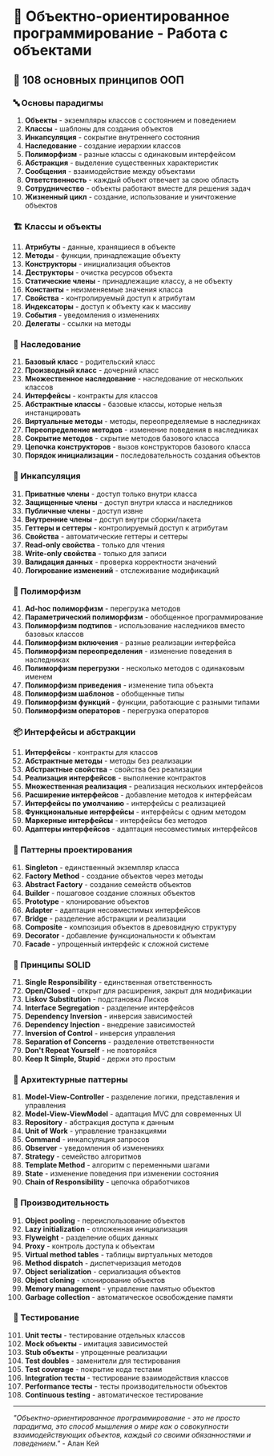 # 🎯 Объектно-ориентированное программирование - Работа с объектами

## 🌟 108 основных принципов ООП

### 🔤 Основы парадигмы

1. **Объекты** - экземпляры классов с состоянием и поведением
2. **Классы** - шаблоны для создания объектов
3. **Инкапсуляция** - сокрытие внутреннего состояния
4. **Наследование** - создание иерархии классов
5. **Полиморфизм** - разные классы с одинаковым интерфейсом
6. **Абстракция** - выделение существенных характеристик
7. **Сообщения** - взаимодействие между объектами
8. **Ответственность** - каждый объект отвечает за свою область
9. **Сотрудничество** - объекты работают вместе для решения задач
10. **Жизненный цикл** - создание, использование и уничтожение объектов

### 🏗️ Классы и объекты

11. **Атрибуты** - данные, хранящиеся в объекте
12. **Методы** - функции, принадлежащие объекту
13. **Конструкторы** - инициализация объектов
14. **Деструкторы** - очистка ресурсов объекта
15. **Статические члены** - принадлежащие классу, а не объекту
16. **Константы** - неизменяемые значения класса
17. **Свойства** - контролируемый доступ к атрибутам
18. **Индексаторы** - доступ к объекту как к массиву
19. **События** - уведомления о изменениях
20. **Делегаты** - ссылки на методы

### 🔄 Наследование

21. **Базовый класс** - родительский класс
22. **Производный класс** - дочерний класс
23. **Множественное наследование** - наследование от нескольких классов
24. **Интерфейсы** - контракты для классов
25. **Абстрактные классы** - базовые классы, которые нельзя инстанцировать
26. **Виртуальные методы** - методы, переопределяемые в наследниках
27. **Переопределение методов** - изменение поведения в наследниках
28. **Сокрытие методов** - скрытие методов базового класса
29. **Цепочка конструкторов** - вызов конструкторов базового класса
30. **Порядок инициализации** - последовательность создания объектов

### 🎯 Инкапсуляция

31. **Приватные члены** - доступ только внутри класса
32. **Защищенные члены** - доступ внутри класса и наследников
33. **Публичные члены** - доступ извне
34. **Внутренние члены** - доступ внутри сборки/пакета
35. **Геттеры и сеттеры** - контролируемый доступ к атрибутам
36. **Свойства** - автоматические геттеры и сеттеры
37. **Read-only свойства** - только для чтения
38. **Write-only свойства** - только для записи
39. **Валидация данных** - проверка корректности значений
40. **Логирование изменений** - отслеживание модификаций

### 🧪 Полиморфизм

41. **Ad-hoc полиморфизм** - перегрузка методов
42. **Параметрический полиморфизм** - обобщенное программирование
43. **Полиморфизм подтипов** - использование наследников вместо базовых классов
44. **Полиморфизм включения** - разные реализации интерфейса
45. **Полиморфизм переопределения** - изменение поведения в наследниках
46. **Полиморфизм перегрузки** - несколько методов с одинаковым именем
47. **Полиморфизм приведения** - изменение типа объекта
48. **Полиморфизм шаблонов** - обобщенные типы
49. **Полиморфизм функций** - функции, работающие с разными типами
50. **Полиморфизм операторов** - перегрузка операторов

### 📦 Интерфейсы и абстракции

51. **Интерфейсы** - контракты для классов
52. **Абстрактные методы** - методы без реализации
53. **Абстрактные свойства** - свойства без реализации
54. **Реализация интерфейсов** - выполнение контрактов
55. **Множественная реализация** - реализация нескольких интерфейсов
56. **Расширение интерфейсов** - добавление методов к интерфейсам
57. **Интерфейсы по умолчанию** - интерфейсы с реализацией
58. **Функциональные интерфейсы** - интерфейсы с одним методом
59. **Маркерные интерфейсы** - интерфейсы без методов
60. **Адаптеры интерфейсов** - адаптация несовместимых интерфейсов

### 🔧 Паттерны проектирования

61. **Singleton** - единственный экземпляр класса
62. **Factory Method** - создание объектов через методы
63. **Abstract Factory** - создание семейств объектов
64. **Builder** - пошаговое создание сложных объектов
65. **Prototype** - клонирование объектов
66. **Adapter** - адаптация несовместимых интерфейсов
67. **Bridge** - разделение абстракции и реализации
68. **Composite** - композиция объектов в древовидную структуру
69. **Decorator** - добавление функциональности к объектам
70. **Facade** - упрощенный интерфейс к сложной системе

### 🧮 Принципы SOLID

71. **Single Responsibility** - единственная ответственность
72. **Open/Closed** - открыт для расширения, закрыт для модификации
73. **Liskov Substitution** - подстановка Лисков
74. **Interface Segregation** - разделение интерфейсов
75. **Dependency Inversion** - инверсия зависимостей
76. **Dependency Injection** - внедрение зависимостей
77. **Inversion of Control** - инверсия управления
78. **Separation of Concerns** - разделение ответственности
79. **Don't Repeat Yourself** - не повторяйся
80. **Keep It Simple, Stupid** - держи это простым

### 🎨 Архитектурные паттерны

81. **Model-View-Controller** - разделение логики, представления и управления
82. **Model-View-ViewModel** - адаптация MVC для современных UI
83. **Repository** - абстракция доступа к данным
84. **Unit of Work** - управление транзакциями
85. **Command** - инкапсуляция запросов
86. **Observer** - уведомления об изменениях
87. **Strategy** - семейство алгоритмов
88. **Template Method** - алгоритм с переменными шагами
89. **State** - изменение поведения при изменении состояния
90. **Chain of Responsibility** - цепочка обработчиков

### 🚀 Производительность

91. **Object pooling** - переиспользование объектов
92. **Lazy initialization** - отложенная инициализация
93. **Flyweight** - разделение общих данных
94. **Proxy** - контроль доступа к объектам
95. **Virtual method tables** - таблицы виртуальных методов
96. **Method dispatch** - диспетчеризация методов
97. **Object serialization** - сериализация объектов
98. **Object cloning** - клонирование объектов
99. **Memory management** - управление памятью объектов
100. **Garbage collection** - автоматическое освобождение памяти

### 🧪 Тестирование

101. **Unit тесты** - тестирование отдельных классов
102. **Mock объекты** - имитация зависимостей
103. **Stub объекты** - упрощенные реализации
104. **Test doubles** - заменители для тестирования
105. **Test coverage** - покрытие кода тестами
106. **Integration тесты** - тестирование взаимодействия классов
107. **Performance тесты** - тесты производительности объектов
108. **Continuous testing** - автоматическое тестирование

---

*"Объектно-ориентированное программирование - это не просто парадигма, это способ мышления о мире как о совокупности взаимодействующих объектов, каждый со своими обязанностями и поведением."* - Алан Кей
